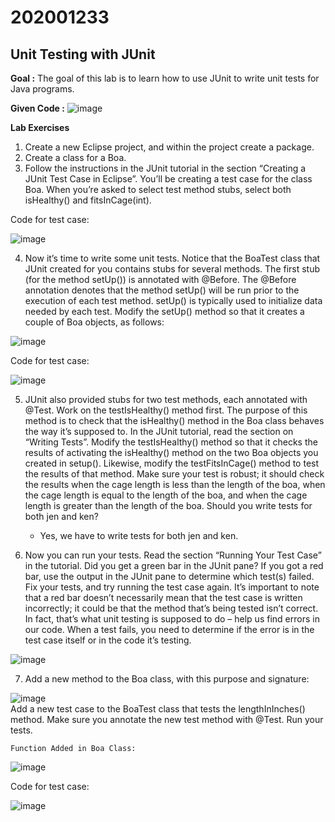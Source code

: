 # 202001233  

## Unit Testing with JUnit  

**Goal :**
The goal of this lab is to learn how to use JUnit to write unit tests for Java programs.  

**Given Code :**
![image](https://user-images.githubusercontent.com/75676753/233314119-38e0c42d-a9c6-459a-b192-050398820c37.png)  

**Lab Exercises**  

1. Create a new Eclipse project, and within the project create a package.   
2. Create a class for a Boa.  
3. Follow the instructions in the JUnit tutorial in the section “Creating a JUnit Test Case in Eclipse”. You’ll be creating a test case for the class Boa. When you’re asked to select test method stubs, select both isHealthy() and fitsInCage(int).  

  Code for test case:  

![image](https://user-images.githubusercontent.com/75676753/233315560-f8d5cf13-e31a-449e-9129-ef9588892927.png)  

4. Now it’s time to write some unit tests. Notice that the BoaTest class that JUnit created for you contains stubs for several methods. The first stub (for the method setUp()) is annotated with @Before. The @Before annotation denotes that the method setUp() will be run prior to the execution of each test method. setUp() is typically used to initialize data needed by each test. Modify the setUp() method so that it creates a couple of Boa objects, as follows: 

![image](https://user-images.githubusercontent.com/75676753/233318124-81332510-5a23-457d-bc4d-2df42af4135c.png)


  Code for test case:  
  
![image](https://user-images.githubusercontent.com/75676753/233316460-2c3dc7dc-887b-48d7-8b55-58a7e70266d3.png)

5. JUnit also provided stubs for two test methods, each annotated with @Test. Work on the testIsHealthy() method first. The purpose of this method is to check that the isHealthy() method in the Boa class behaves the way it’s supposed to. In the JUnit tutorial, read the section on “Writing Tests”. Modify the testIsHealthy() method so that it checks the results of activating the isHealthy() method on the two Boa objects you created in setup(). Likewise, modify the testFitsInCage() method to test the results of that method. Make sure your test is robust; it should check the results when the cage length is less than the length of the boa, when the cage length is equal to the length of the boa, and when the cage length is greater than the length of the boa. Should you write tests for both jen and ken?

   - Yes, we have to write tests for both jen and ken.  
6. Now you can run your tests. Read the section “Running Your Test Case” in the tutorial. Did you get a green bar in the JUnit pane? If you got a red bar, use the output in the JUnit pane to determine which test(s) failed. Fix your tests, and try running the test case again. It’s important to note that a red bar doesn’t necessarily mean that the test case is written incorrectly; it could be that the method that’s being tested isn’t correct. In fact, that’s what unit testing is supposed to do – help us find errors in our code. When a test fails, you need to determine if the error is in the test case itself or in the code it’s testing.  

![image](https://user-images.githubusercontent.com/75676753/233320495-5110df33-972b-4316-8028-7d1c1846fdba.png)

7. Add a new method to the Boa class, with this purpose and signature:

![image](https://user-images.githubusercontent.com/75676753/233320978-ced2b07b-754f-4b4a-a9e2-e79e3538168e.png)  
Add a new test case to the BoaTest class that tests the lengthInInches() method. Make sure you annotate the new test method with @Test. Run your tests.  

    Function Added in Boa Class:  
    
![image](https://user-images.githubusercontent.com/75676753/233321396-9010171a-d5c4-411e-a91f-e1aeef333875.png)  

  Code for test case:  
  
![image](https://user-images.githubusercontent.com/75676753/233321756-46ee0b68-82b0-41db-9664-9dbada336d9b.png)





